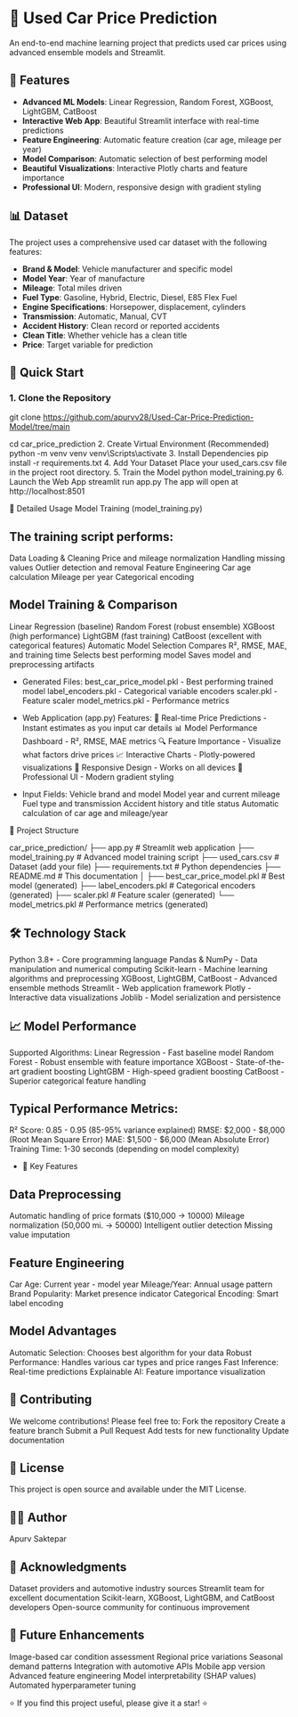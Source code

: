 # 🚗 Used Car Price Prediction

An end-to-end machine learning project that predicts used car prices using advanced ensemble models and Streamlit.

## 🎯 Features

- **Advanced ML Models**: Linear Regression, Random Forest, XGBoost, LightGBM, CatBoost
- **Interactive Web App**: Beautiful Streamlit interface with real-time predictions
- **Feature Engineering**: Automatic feature creation (car age, mileage per year)
- **Model Comparison**: Automatic selection of best performing model
- **Beautiful Visualizations**: Interactive Plotly charts and feature importance
- **Professional UI**: Modern, responsive design with gradient styling

## 📊 Dataset

The project uses a comprehensive used car dataset with the following features:
- **Brand & Model**: Vehicle manufacturer and specific model
- **Model Year**: Year of manufacture
- **Mileage**: Total miles driven
- **Fuel Type**: Gasoline, Hybrid, Electric, Diesel, E85 Flex Fuel
- **Engine Specifications**: Horsepower, displacement, cylinders
- **Transmission**: Automatic, Manual, CVT
- **Accident History**: Clean record or reported accidents
- **Clean Title**: Whether vehicle has a clean title
- **Price**: Target variable for prediction

## 🚀 Quick Start

### 1. Clone the Repository

git clone https://github.com/apurvv28/Used-Car-Price-Prediction-Model/tree/main

cd car_price_prediction
2. Create Virtual Environment (Recommended)
python -m venv venv
venv\Scripts\activate
3. Install Dependencies
pip install -r requirements.txt
4. Add Your Dataset
Place your used_cars.csv file in the project root directory.
5. Train the Model
python model_training.py
6. Launch the Web App
streamlit run app.py
The app will open at http://localhost:8501

📝 Detailed Usage
Model Training (model_training.py)

## The training script performs:
Data Loading & Cleaning
Price and mileage normalization
Handling missing values
Outlier detection and removal
Feature Engineering
Car age calculation
Mileage per year
Categorical encoding

## Model Training & Comparison
Linear Regression (baseline)
Random Forest (robust ensemble)
XGBoost (high performance)
LightGBM (fast training)
CatBoost (excellent with categorical features)
Automatic Model Selection
Compares R², RMSE, MAE, and training time
Selects best performing model
Saves model and preprocessing artifacts

- Generated Files:
best_car_price_model.pkl - Best performing trained model
label_encoders.pkl - Categorical variable encoders
scaler.pkl - Feature scaler
model_metrics.pkl - Performance metrics

- Web Application (app.py)
Features:
🎯 Real-time Price Predictions - Instant estimates as you input car details
📊 Model Performance Dashboard - R², RMSE, MAE metrics
🔍 Feature Importance - Visualize what factors drive prices
📈 Interactive Charts - Plotly-powered visualizations
📱 Responsive Design - Works on all devices
🎨 Professional UI - Modern gradient styling

- Input Fields:
Vehicle brand and model
Model year and current mileage
Fuel type and transmission
Accident history and title status
Automatic calculation of car age and mileage/year

📁 Project Structure

car_price_prediction/
├── app.py                    # Streamlit web application
├── model_training.py         # Advanced model training script
├── used_cars.csv            # Dataset (add your file)
├── requirements.txt          # Python dependencies
├── README.md                # This documentation
│
├── best_car_price_model.pkl # Best model (generated)
├── label_encoders.pkl       # Categorical encoders (generated)
├── scaler.pkl              # Feature scaler (generated)
└── model_metrics.pkl       # Performance metrics (generated)

## 🛠️ Technology Stack
Python 3.8+ - Core programming language
Pandas & NumPy - Data manipulation and numerical computing
Scikit-learn - Machine learning algorithms and preprocessing
XGBoost, LightGBM, CatBoost - Advanced ensemble methods
Streamlit - Web application framework
Plotly - Interactive data visualizations
Joblib - Model serialization and persistence

## 📈 Model Performance
Supported Algorithms:
Linear Regression - Fast baseline model
Random Forest - Robust ensemble with feature importance
XGBoost - State-of-the-art gradient boosting
LightGBM - High-speed gradient boosting
CatBoost - Superior categorical feature handling

## Typical Performance Metrics:
R² Score: 0.85 - 0.95 (85-95% variance explained)
RMSE: $2,000 - $8,000 (Root Mean Square Error)
MAE: $1,500 - $6,000 (Mean Absolute Error)
Training Time: 1-30 seconds (depending on model complexity)

- 🎯 Key Features

## Data Preprocessing
Automatic handling of price formats ($10,000 → 10000)
Mileage normalization (50,000 mi. → 50000)
Intelligent outlier detection
Missing value imputation

## Feature Engineering
Car Age: Current year - model year
Mileage/Year: Annual usage pattern
Brand Popularity: Market presence indicator
Categorical Encoding: Smart label encoding

## Model Advantages
Automatic Selection: Chooses best algorithm for your data
Robust Performance: Handles various car types and price ranges
Fast Inference: Real-time predictions
Explainable AI: Feature importance visualization

## 🤝 Contributing
We welcome contributions! Please feel free to:
Fork the repository
Create a feature branch
Submit a Pull Request
Add tests for new functionality
Update documentation

## 📄 License
This project is open source and available under the MIT License.

## 👨‍💻 Author
Apurv Saktepar

## 🙏 Acknowledgments
Dataset providers and automotive industry sources
Streamlit team for excellent documentation
Scikit-learn, XGBoost, LightGBM, and CatBoost developers
Open-source community for continuous improvement

## 🔮 Future Enhancements
Image-based car condition assessment
Regional price variations
Seasonal demand patterns
Integration with automotive APIs
Mobile app version
Advanced feature engineering
Model interpretability (SHAP values)
Automated hyperparameter tuning

⭐ If you find this project useful, please give it a star! ⭐
